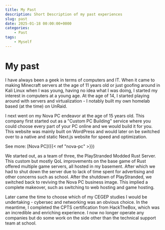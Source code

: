 ```yaml
---
title: My Past
description: Short Description of my past experiences
slug: past
date: 2025-01-18 00:00:00+0000
categories:
    - Past
tags:
    - Myself
---
```


# My past

I have always been a geek in terms of computers and IT. When it came to making Minecraft servers at the age of 11 years old or just goofing around in Kali Linux when I was young, having no idea what I was doing, I started my interest in computers at a young age. At the age of 14, I started playing around with servers and virtualization - I notably built my own homelab based (at the time) on UnRaid.

I next went on my Nova PC endeavor at the age of 15 years old. This company first started out as a "Custom PC Building" service where you could choose every part of your PC online and we would build it for you. This website was mainly built on WordPress and would later on be switched over to a native and static Next.js website for speed and optimization.

See more:
[Nova PC]({{< ref "nova-pc" >}})

We started out, as a team of three, the PlayStranded Modded Rust Server. This custom but mostly QoL improvements on the base game of Rust offered multiple game servers, all hosted in my basement. After which we had to shut down the server due to lack of time spent for advertising and other concerns such as school. After the shutdown of PlayStranded, we switched back to reviving the Nova PC business image. This implied a complete makeover, such as switching to web hosting and game hosting.

Later came the time to choose which of my CEGEP studies I would be undertaking - cybersec and networking was an obvious choice. In the meantime, I completed the CPTS certification from HackTheBox, which was an incredible and enriching experience. I now no longer operate any companies but do some work on the side other than the technical support team at school.